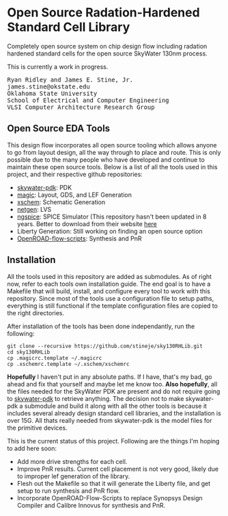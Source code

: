# Open Source Radation-Hardened Standard Cell Library

Completely open source system on chip design flow including radation hardened
standard cells for the open source SkyWater 130nm process.

This is currently a work in progress.

<pre>
Ryan Ridley and James E. Stine, Jr.
james.stine@okstate.edu 
Oklahoma State University
School of Electrical and Computer Engineering
VLSI Computer Architecture Research Group
</pre>

## Open Source EDA Tools

This design flow incorporates all open source tooling which allows anyone to go
from layout design, all the way through to place and route. This is only possible
due to the many people who have developed and continue to maintain these open
source tools. Below is a list of all the tools used in this project, and their
respective github repositories:

* [skywater-pdk](https://github.com/google/skywater-pdk): PDK
* [magic](https://github.com/RTimothyEdwards/magic): Layout, GDS, and LEF Generation
* [xschem](https://github.com/StefanSchippers/xschem): Schematic Generation
* [netgen](https://github.com/RTimothyEdwards/netgen): LVS
* [ngspice](https://github.com/ngspice/ngspice): SPICE Simulator (This repository
  hasn't been updated in 8 years. Better to download from their website
  [here](http://ngspice.sourceforge.net/)
* Liberty Generation: Still working on finding an open source option
* [OpenROAD-flow-scripts](https://github.com/The-OpenROAD-Project/OpenROAD-flow-scripts): Synthesis and PnR

## Installation

All the tools used in this repository are added as submodules. As of right now,
refer to each tools own installation guide. The end goal is to have a Makefile
that will build, install, and configure every tool to work with this repository.
Since most of the tools use a configuration file to setup paths, everything is
still functional if the template configuration files are copied to the right
directories. 

After installation of the tools has been done independantly, run the following:

```
git clone --recursive https://github.com/stineje/sky130RHLib.git
cd sky130RHLib
cp .magicrc.template ~/.magicrc
cp .xschemrc.template ~/.xschem/xschemrc
```

**Hopefully** I haven't put in any absolute paths. If I have, that's my bad, go
ahead and fix that yourself and maybe let me know too. **Also hopefully**, all
the files needed for the SkyWater PDK are present and do not require going to
[skywater-pdk](https://github.com/google/skywater-pdk) to retrieve anything.
The decision not to make skywater-pdk a submodule and build it along with all
the other tools is because it includes several already design standard cell
libraries, and the installation is over 15G. All thats really needed from
skywater-pdk is the model files for the primitive devices. 

This is the current status of this project. Following are the things I'm hoping
to add here soon:

* Add more drive strengths for each cell.
* Improve PnR results. Current cell placement is not very good, likely due to
  improper lef generation of the library.
* Flesh out the Makefile so that it will generate the Liberty file, and get
  setup to run synthesis and PnR flow.
* Incorporate OpenROAD-Flow-Scripts to replace Synopsys Design Compiler and
  Calibre Innovus for synthesis and PnR.



